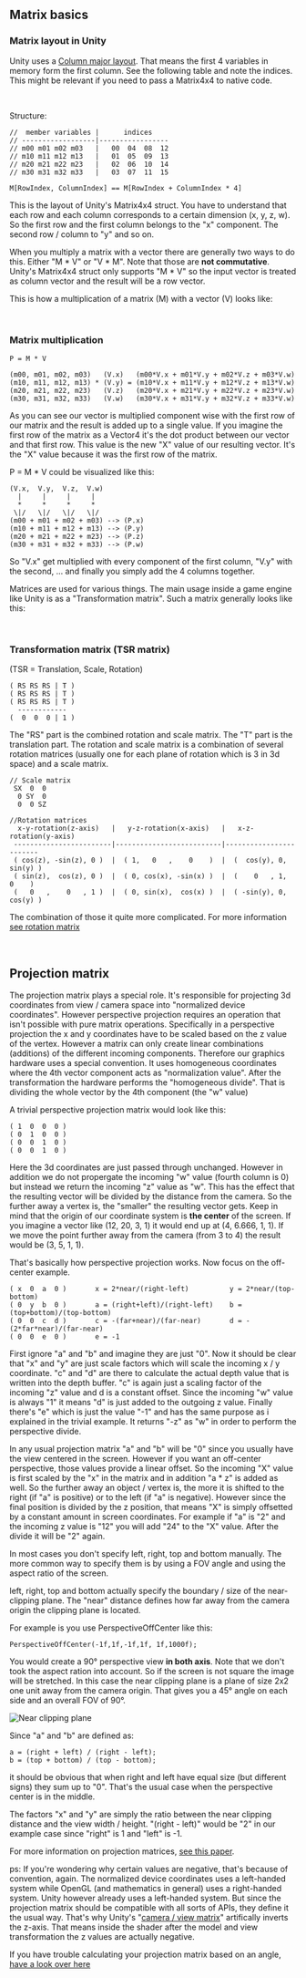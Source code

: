 <h2>Matrix basics</h2>

<h3>Matrix layout in Unity</h3>

Unity uses a [Column major layout][2]. That means the first 4 variables in memory form the first column. See the following table and note the indices. This might be relevant if you need to pass a Matrix4x4 to native code.

<br>

Structure:

    //  member variables |      indices
    // ------------------|-----------------
    // m00 m01 m02 m03   |   00  04  08  12
    // m10 m11 m12 m13   |   01  05  09  13
    // m20 m21 m22 m23   |   02  06  10  14
    // m30 m31 m32 m33   |   03  07  11  15
    
    M[RowIndex, ColumnIndex] == M[RowIndex + ColumnIndex * 4]

This is the layout of Unity's Matrix4x4 struct. You have to understand that each row and each column corresponds to a certain dimension (x, y, z, w). So the first row and the first column belongs to the "x" component. The second row / column to "y" and so on.

When you multiply a matrix with a vector there are generally two ways to do this. Either "M * V" or "V * M". Note that those are **not commutative**. Unity's Matrix4x4 struct only supports "M * V" so the input vector is treated as column vector and the result will be a row vector.

This is how a multiplication of a matrix (M) with a vector (V) looks like:

<br>

<h3> Matrix multiplication</h3>

    P = M * V
    
    (m00, m01, m02, m03)   (V.x)   (m00*V.x + m01*V.y + m02*V.z + m03*V.w)
    (m10, m11, m12, m13) * (V.y) = (m10*V.x + m11*V.y + m12*V.z + m13*V.w)
    (m20, m21, m22, m23)   (V.z)   (m20*V.x + m21*V.y + m22*V.z + m23*V.w)
    (m30, m31, m32, m33)   (V.w)   (m30*V.x + m31*V.y + m32*V.z + m33*V.w)

As you can see our vector is multiplied component wise with the first row of our matrix and the result is added up to a single value. If you imagine the first row of the matrix as a Vector4 it's the dot product between our vector and that first row. This value is the new "X" value of our resulting vector. It's the "X" value because it was the first row of the matrix.

P = M * V could be visualized like this:

    (V.x,  V.y,  V.z,  V.w)
      |     |     |     |
      *     *     *     *
     \|/   \|/   \|/   \|/
    (m00 + m01 + m02 + m03) --> (P.x)
    (m10 + m11 + m12 + m13) --> (P.y)
    (m20 + m21 + m22 + m23) --> (P.z)
    (m30 + m31 + m32 + m33) --> (P.w)

So "V.x" get multiplied with every component of the first column, "V.y" with the second, ... and finally you simply add the 4 columns together.

Matrices are used for various things. The main usage inside a game engine like Unity is as a "Transformation matrix". Such a matrix generally looks like this:

<br>

<h3>Transformation matrix (TSR matrix)</h3>


(TSR = Translation, Scale, Rotation)

    ( RS RS RS | T )
    ( RS RS RS | T )
    ( RS RS RS | T )
      ------------ 
    (  0  0  0 | 1 )

The "RS" part is the combined rotation and scale matrix. The "T" part is the translation part. The rotation and scale matrix is a combination of several rotation matrices (usually one for each plane of rotation which is 3 in 3d space) and a scale matrix.

    // Scale matrix
     SX  0  0
      0 SY  0
      0  0 SZ
    
    //Rotation matrices
      x-y-rotation(z-axis)   |   y-z-rotation(x-axis)   |   x-z-rotation(y-axis)
     ------------------------|--------------------------|------------------------
     ( cos(z), -sin(z), 0 )  |  ( 1,   0   ,    0    )  |  (  cos(y), 0, sin(y) )
     ( sin(z),  cos(z), 0 )  |  ( 0, cos(x), -sin(x) )  |  (    0   , 1,   0    )
     (   0   ,    0   , 1 )  |  ( 0, sin(x),  cos(x) )  |  ( -sin(y), 0, cos(y) )

The combination of those it quite more complicated. For more information [see rotation matrix][3]

<br>

<h2>Projection matrix</h2>

The projection matrix plays a special role. It's responsible for projecting 3d coordinates from view / camera space into "normalized device coordinates". However perspective projection requires an operation that isn't possible with pure matrix operations. Specifically in a perspective projection the x and y coordinates have to be scaled based on the z value of the vertex. However a matrix can only create linear combinations (additions) of the different incoming components. Therefore our graphics hardware uses a special convention. It uses homogeneous coordinates where the 4th vector component acts as "normalization value". After the transformation the hardware performs the "homogeneous divide". That is dividing the whole vector by the 4th component (the "w" value)

A trivial perspective projection matrix would look like this:

    ( 1  0  0  0 )
    ( 0  1  0  0 )
    ( 0  0  1  0 )
    ( 0  0  1  0 )

Here the 3d coordinates are just passed through unchanged. However in addition we do not propergate the incoming "w" value (fourth column is 0) but instead we return the incoming "z" value as "w". This has the effect that the resulting vector will be divided by the distance from the camera. So the further away a vertex is, the "smaller" the resulting vector gets. Keep in mind that the origin of our coordinate system is **the center** of the screen. If you imagine a vector like (12, 20, 3, 1) it would end up at (4, 6.666, 1, 1). If we move the point further away from the camera (from 3 to 4) the result would be (3, 5, 1, 1).

That's basically how perspective projection works. Now focus on the off-center example.

    ( x  0  a  0 )       x = 2*near/(right-left)          y = 2*near/(top-bottom)
    ( 0  y  b  0 )       a = (right+left)/(right-left)    b = (top+bottom)/(top-bottom)
    ( 0  0  c  d )       c = -(far+near)/(far-near)       d = -(2*far*near)/(far-near)
    ( 0  0  e  0 )       e = -1

First ignore "a" and "b" and imagine they are just "0". Now it should be clear that "x" and "y" are just scale factors which will scale the incoming x / y coordinate. "c" and "d" are there to calculate the actual depth value that is written into the depth buffer. "c" is again just a scaling factor of the incoming "z" value and d is a constant offset. Since the incoming "w" value is always "1" it means "d" is just added to the outgoing z value. Finally there's "e" which is just the value "-1" and has the same purpose as i explained in the trivial example. It returns "-z" as "w" in order to perform the perspective divide.

In any usual projection matrix "a" and "b" will be "0" since you usually have the view centered in the screen. However if you want an off-center perspective, those values provide a linear offset. So the incoming "X" value is first scaled by the "x" in the matrix and in addition "a * z" is added as well. So the further away an object / vertex is, the more it is shifted to the right (if "a" is positive) or to the left (if "a" is negative). However since the final position is divided by the z position, that means "X" is simply offsetted by a constant amount in screen coordinates. For example if "a" is "2" and the incoming z value is "12" you will add "24" to the "X" value. After the divide it will be "2" again.

In most cases you don't specify left, right, top and bottom manually. The more common way to specify them is by using a FOV angle and using the aspect ratio of the screen.

left, right, top and bottom actually specify the boundary / size of the near-clipping plane. The "near" distance defines how far away from the camera origin the clipping plane is located.

For example is you use PerspectiveOffCenter like this:

    PerspectiveOffCenter(-1f,1f,-1f,1f, 1f,1000f);

You would create a 90° perspective view **in both axis**. Note that we don't took the aspect ration into account. So if the screen is not  square the image will be stretched. In this case the near clipping plane is a plane of size 2x2 one unit away from the camera origin. That gives you a 45° angle on each side and an overall FOV of 90°.

 ![Near clipping plane][4] 

Since "a" and "b" are defined as:

    a = (right + left) / (right - left);
    b = (top + bottom) / (top - bottom);

it should be obvious that when right and left have equal size (but different signs) they sum up to "0". That's the usual case when the perspective center is in the middle.

The factors "x" and "y" are simply the ratio between the near clipping distance and the view width / height. "(right - left)" would be "2" in our example case since "right" is 1 and "left" is -1.

For more information on projection matrices, [see this paper][5].

ps: If you're wondering why certain values are negative, that's because of convention, again. The normalized device coordinates uses a left-handed system while OpenGL (and mathematics in general) uses a right-handed system. Unity however already uses a left-handed system. But since the projection matrix should be compatible with all sorts of  APIs, they define it the usual way. That's why Unity's "[camera / view matrix][6]" artifically inverts the z-axis. That means inside the shader after the model and view transformation the z values are actually negative.

If you have trouble calculating your projection matrix based on an angle, [have a look over here][7]


  [1]: https://en.wikipedia.org/wiki/Matrix_(mathematics)#Linear_transformations
  [2]: https://en.wikipedia.org/wiki/Row-_and_column-major_order
  [3]: https://en.wikipedia.org/wiki/Rotation_matrix
  [4]: /storage/temp/95055-projection-near-clipping-plane.png
  [5]: http://www.songho.ca/opengl/gl_projectionmatrix.html
  [6]: https://docs.unity3d.com/ScriptReference/Camera-worldToCameraMatrix.html
  [7]: https://stackoverflow.com/questions/18404890/how-to-build-perspective-projection-matrix-no-api
